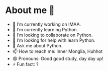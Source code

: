 # About me 👋

<!--
**phyangs/phyangs** is a ✨ _special_ ✨ repository because its `README.md` (this file) appears on your GitHub profile.

Here are some ideas to get you started:
-->

- 🔭 I’m currently working on IMAA.
- 🌱 I’m currently learning Python.
- 👯 I’m looking to collaborate on Python.
- 🤔 I’m looking for help with learn Python.
- 💬 Ask me about Python.
- 📫 How to reach me: Inner Monglia, Huhhot
- 😄 Pronouns: Good good study, day day up!
- ⚡ Fun fact: ?
